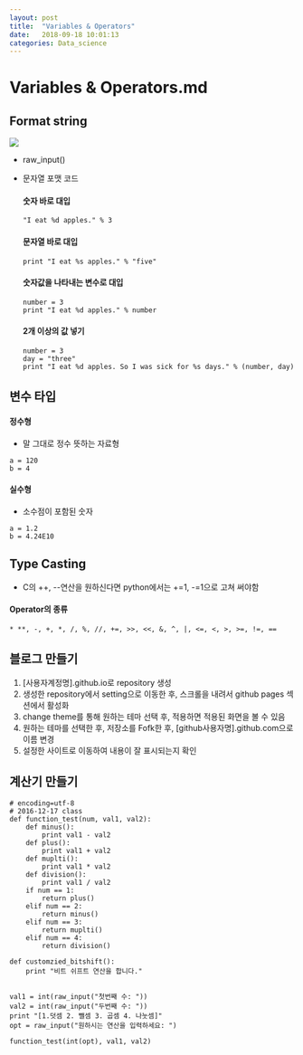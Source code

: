 ```yaml
---
layout: post
title:  "Variables & Operators"
date:   2018-09-18 10:01:13
categories: Data_science
---
```


# Variables & Operators.md

## Format string
<img src = 'https://t1.daumcdn.net/cfile/tistory/2522014854BFBC0125'></img>
* raw_input()
* 문자열 포맷 코드
	#### 숫자 바로 대입
	```
	"I eat %d apples." % 3
	```

	#### 문자열 바로 대입
	```
	print "I eat %s apples." % "five"
	```

	#### 숫자값을 나타내는 변수로 대입
	```
	number = 3
	print "I eat %d apples." % number
	```

	#### 2개 이상의 값 넣기
	```
	number = 3
	day = "three"
	print "I eat %d apples. So I was sick for %s days." % (number, day)
	```

## 변수 타입
#### 정수형 
- 말 그대로 정수 뜻하는 자료형
```
a = 120
b = 4
```

#### 실수형 
- 소수점이 포함된 숫자
```
a = 1.2
b = 4.24E10
```

## Type Casting
- C의 ++, --연산을 원하신다면 python에서는 +=1, -=1으로 고쳐 써야함

#### Operator의 종류 
 	* **, -, +, *, /, %, //, +=, >>, <<, &, ^, |, <=, <, >, >=, !=, ==
	

## 블로그 만들기
1. [사용자계정명].github.io로 repository 생성
2. 생성한 repository에서 setting으로 이동한 후, 스크롤을 내려서 github pages 섹션에서 활성화
3. change theme를 통해 원하는 테마 선택 후, 적용하면 적용된 화면을 볼 수 있음
4. 원하는 테마를 선택한 후, 저장소를 Fofk한 후, [github사용자명].github.com으로 이름 변경
5. 설정한 사이트로 이동하여 내용이 잘 표시되는지 확인


## 계산기 만들기
```
# encoding=utf-8
# 2016-12-17 class
def function_test(num, val1, val2):
    def minus():
        print val1 - val2
    def plus():
        print val1 + val2
    def muplti():
        print val1 * val2
    def division():
        print val1 / val2
    if num == 1:
        return plus()
    elif num == 2:
        return minus()
    elif num == 3:
        return muplti()
    elif num == 4:
        return division()

def customzied_bitshift():
    print "비트 쉬프트 연산을 합니다."


val1 = int(raw_input("첫번째 수: "))
val2 = int(raw_input("두번째 수: "))
print "[1.덧셈 2. 뺄셈 3. 곱셈 4. 나눗셈]"
opt = raw_input("원하시는 연산을 입력하세요: ")

function_test(int(opt), val1, val2)
```
